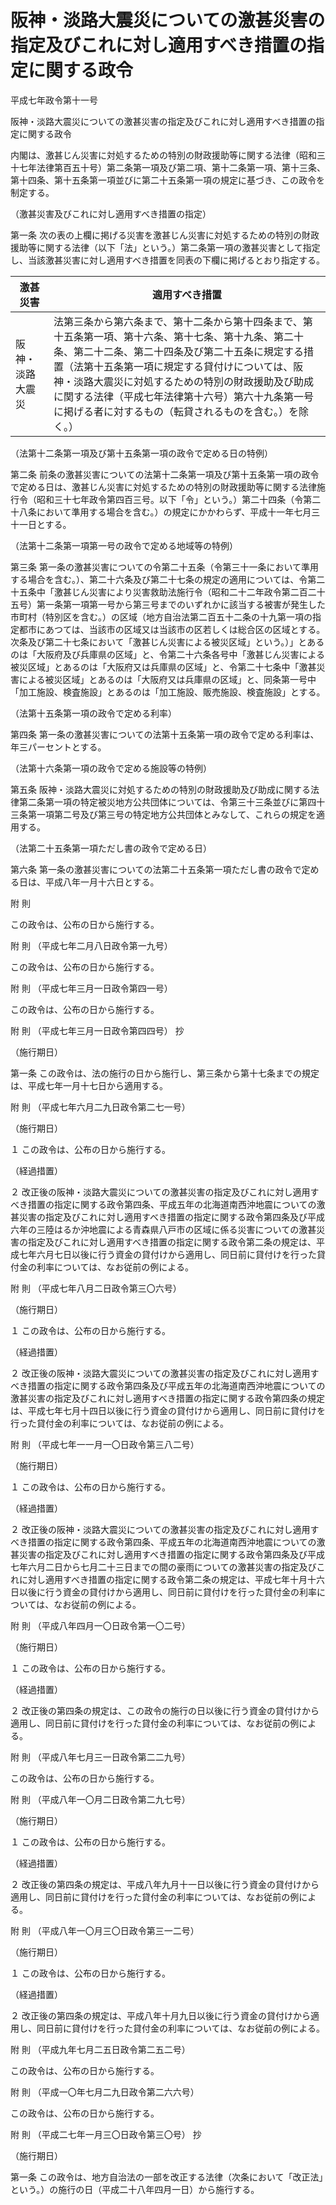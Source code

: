# 阪神・淡路大震災についての激甚災害の指定及びこれに対し適用すべき措置の指定に関する政令

平成七年政令第十一号

阪神・淡路大震災についての激甚災害の指定及びこれに対し適用すべき措置の指定に関する政令

内閣は、激甚じん災害に対処するための特別の財政援助等に関する法律（昭和三十七年法律第百五十号）第二条第一項及び第二項、第十二条第一項、第十三条、第十四条、第十五条第一項並びに第二十五条第一項の規定に基づき、この政令を制定する。

（激甚災害及びこれに対し適用すべき措置の指定）

第一条 次の表の上欄に掲げる災害を激甚じん災害に対処するための特別の財政援助等に関する法律（以下「法」という。）第二条第一項の激甚災害として指定し、当該激甚災害に対し適用すべき措置を同表の下欄に掲げるとおり指定する。

激甚災害 | 適用すべき措置  
---|---  
阪神・淡路大震災 | 法第三条から第六条まで、第十二条から第十四条まで、第十五条第一項、第十六条、第十七条、第十九条、第二十条、第二十二条、第二十四条及び第二十五条に規定する措置（法第十五条第一項に規定する貸付けについては、阪神・淡路大震災に対処するための特別の財政援助及び助成に関する法律（平成七年法律第十六号）第六十九条第一号に掲げる者に対するもの（転貸されるものを含む。）を除く。）  
  
（法第十二条第一項及び第十五条第一項の政令で定める日の特例）

第二条 前条の激甚災害についての法第十二条第一項及び第十五条第一項の政令で定める日は、激甚じん災害に対処するための特別の財政援助等に関する法律施行令（昭和三十七年政令第四百三号。以下「令」という。）第二十四条（令第二十八条において準用する場合を含む。）の規定にかかわらず、平成十一年七月三十一日とする。

（法第十二条第一項第一号の政令で定める地域等の特例）

第三条 第一条の激甚災害についての令第二十五条（令第三十一条において準用する場合を含む。）、第二十六条及び第二十七条の規定の適用については、令第二十五条中「激甚じん災害により災害救助法施行令（昭和二十二年政令第二百二十五号）第一条第一項第一号から第三号までのいずれかに該当する被害が発生した市町村（特別区を含む。）の区域（地方自治法第二百五十二条の十九第一項の指定都市にあつては、当該市の区域又は当該市の区若しくは総合区の区域とする。次条及び第二十七条において「激甚じん災害による被災区域」という。）」とあるのは「大阪府及び兵庫県の区域」と、令第二十六条各号中「激甚じん災害による被災区域」とあるのは「大阪府又は兵庫県の区域」と、令第二十七条中「激甚災害による被災区域」とあるのは「大阪府又は兵庫県の区域」と、同条第一号中「加工施設、検査施設」とあるのは「加工施設、販売施設、検査施設」とする。

（法第十五条第一項の政令で定める利率）

第四条 第一条の激甚災害についての法第十五条第一項の政令で定める利率は、年三パーセントとする。

（法第十六条第一項の政令で定める施設等の特例）

第五条 阪神・淡路大震災に対処するための特別の財政援助及び助成に関する法律第二条第一項の特定被災地方公共団体については、令第三十三条並びに第四十三条第一項第二号及び第三号の特定地方公共団体とみなして、これらの規定を適用する。

（法第二十五条第一項ただし書の政令で定める日）

第六条 第一条の激甚災害についての法第二十五条第一項ただし書の政令で定める日は、平成八年一月十六日とする。

附 則

この政令は、公布の日から施行する。

附 則 （平成七年二月八日政令第一九号）

この政令は、公布の日から施行する。

附 則 （平成七年三月一日政令第四一号）

この政令は、公布の日から施行する。

附 則 （平成七年三月一日政令第四四号） 抄

（施行期日）

第一条 この政令は、法の施行の日から施行し、第三条から第十七条までの規定は、平成七年一月十七日から適用する。

附 則 （平成七年六月二九日政令第二七一号）

（施行期日）

１ この政令は、公布の日から施行する。

（経過措置）

２ 改正後の阪神・淡路大震災についての激甚災害の指定及びこれに対し適用すべき措置の指定に関する政令第四条、平成五年の北海道南西沖地震についての激甚災害の指定及びこれに対し適用すべき措置の指定に関する政令第四条及び平成六年の三陸はるか沖地震による青森県八戸市の区域に係る災害についての激甚災害の指定及びこれに対し適用すべき措置の指定に関する政令第二条の規定は、平成七年六月七日以後に行う資金の貸付けから適用し、同日前に貸付けを行った貸付金の利率については、なお従前の例による。

附 則 （平成七年八月二日政令第三〇六号）

（施行期日）

１ この政令は、公布の日から施行する。

（経過措置）

２ 改正後の阪神・淡路大震災についての激甚災害の指定及びこれに対し適用すべき措置の指定に関する政令第四条及び平成五年の北海道南西沖地震についての激甚災害の指定及びこれに対し適用すべき措置の指定に関する政令第四条の規定は、平成七年七月十四日以後に行う資金の貸付けから適用し、同日前に貸付けを行った貸付金の利率については、なお従前の例による。

附 則 （平成七年一一月一〇日政令第三八二号）

（施行期日）

１ この政令は、公布の日から施行する。

（経過措置）

２ 改正後の阪神・淡路大震災についての激甚災害の指定及びこれに対し適用すべき措置の指定に関する政令第四条、平成五年の北海道南西沖地震についての激甚災害の指定及びこれに対し適用すべき措置の指定に関する政令第四条及び平成七年六月二日から七月二十三日までの間の豪雨についての激甚災害の指定及びこれに対し適用すべき措置の指定に関する政令第二条の規定は、平成七年十月十六日以後に行う資金の貸付けから適用し、同日前に貸付けを行った貸付金の利率については、なお従前の例による。

附 則 （平成八年四月一〇日政令第一〇二号）

（施行期日）

１ この政令は、公布の日から施行する。

（経過措置）

２ 改正後の第四条の規定は、この政令の施行の日以後に行う資金の貸付けから適用し、同日前に貸付けを行った貸付金の利率については、なお従前の例による。

附 則 （平成八年七月三一日政令第二二九号）

この政令は、公布の日から施行する。

附 則 （平成八年一〇月二日政令第二九七号）

（施行期日）

１ この政令は、公布の日から施行する。

（経過措置）

２ 改正後の第四条の規定は、平成八年九月十一日以後に行う資金の貸付けから適用し、同日前に貸付けを行った貸付金の利率については、なお従前の例による。

附 則 （平成八年一〇月三〇日政令第三一二号）

（施行期日）

１ この政令は、公布の日から施行する。

（経過措置）

２ 改正後の第四条の規定は、平成八年十月九日以後に行う資金の貸付けから適用し、同日前に貸付けを行った貸付金の利率については、なお従前の例による。

附 則 （平成九年七月二五日政令第二五二号）

この政令は、公布の日から施行する。

附 則 （平成一〇年七月二九日政令第二六六号）

この政令は、公布の日から施行する。

附 則 （平成二七年一月三〇日政令第三〇号） 抄

（施行期日）

第一条 この政令は、地方自治法の一部を改正する法律（次条において「改正法」という。）の施行の日（平成二十八年四月一日）から施行する。
